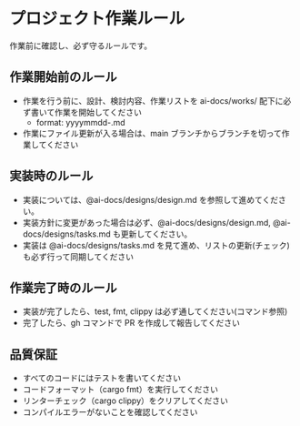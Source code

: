 # プロジェクト作業ルール

作業前に確認し、必ず守るルールです。

## 作業開始前のルール

- 作業を行う前に、設計、検討内容、作業リストを ai-docs/works/ 配下に必ず書いて作業を開始してください
  - format: yyyymmdd-<workname>.md
- 作業にファイル更新が入る場合は、main ブランチからブランチを切って作業してください

## 実装時のルール

- 実装については、@ai-docs/designs/design.md を参照して進めてください。
- 実装方針に変更があった場合は必ず、@ai-docs/designs/design.md, @ai-docs/designs/tasks.md も更新してください。
- 実装は @ai-docs/designs/tasks.md を見て進め、リストの更新(チェック)も必ず行って同期してください

## 作業完了時のルール

- 実装が完了したら、test, fmt, clippy は必ず通してください(コマンド参照)
- 完了したら、gh コマンドで PR を作成して報告してください

## 品質保証

- すべてのコードにはテストを書いてください
- コードフォーマット（cargo fmt）を実行してください
- リンターチェック（cargo clippy）をクリアしてください
- コンパイルエラーがないことを確認してください